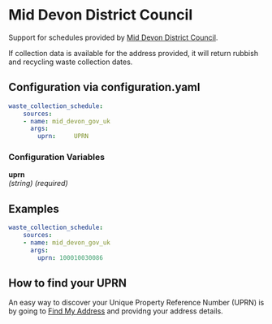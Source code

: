 # Mid Devon District Council

Support for schedules provided by [Mid Devon District Council](https://www.middevon.gov.uk/).

If collection data is available for the address provided, it will return rubbish and recycling waste collection dates.

## Configuration via configuration.yaml

```yaml
waste_collection_schedule:
    sources:
    - name: mid_devon_gov_uk
      args:
        uprn:     UPRN
```

### Configuration Variables

**uprn**  
*(string) (required)*

## Examples

```yaml
waste_collection_schedule:
    sources:
    - name: mid_devon_gov_uk
      args:
        uprn: 100010030086
```

## How to find your UPRN

An easy way to discover your Unique Property Reference Number (UPRN) is by going to [Find My Address](https://www.findmyaddress.co.uk/) and providng your address details.

